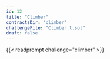 ```yaml
---
id: 12
title: "Climber"
contractsDir: "climber"
challengeFile: "Climber.t.sol"
draft: false
---
```


{{< readprompt challenge="climber" >}}
